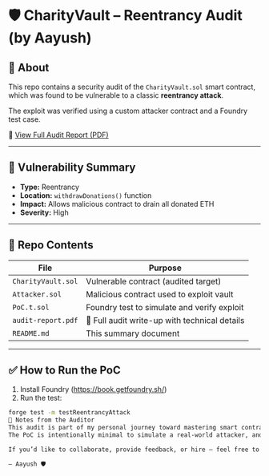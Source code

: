 # 🛡 CharityVault – Reentrancy Audit (by Aayush)

## 📄 About

This repo contains a security audit of the `CharityVault.sol` smart contract, which was found to be vulnerable to a classic **reentrancy attack**.

The exploit was verified using a custom attacker contract and a Foundry test case.

📄 [View Full Audit Report (PDF)](./%F0%9F%93%9DCharity%20Vault%20Audit%20Report.pdf)



---

## 🚨 Vulnerability Summary

- **Type:** Reentrancy
- **Location:** `withdrawDonations()` function
- **Impact:** Allows malicious contract to drain all donated ETH
- **Severity:** High

---

## 📂 Repo Contents

| File             | Purpose                                      |
|------------------|----------------------------------------------|
| `CharityVault.sol` | Vulnerable contract (audited target)        |
| `Attacker.sol`     | Malicious contract used to exploit vault    |
| `PoC.t.sol`        | Foundry test to simulate and verify exploit |
| `audit-report.pdf` | 📄 Full audit write-up with technical details |
| `README.md`        | This summary document                       |

---

## ✅ How to Run the PoC

1. Install Foundry (https://book.getfoundry.sh/)
2. Run the test:
```bash
forge test -m testReentrancyAttack
🧠 Notes from the Auditor
This audit is part of my personal journey toward mastering smart contract security auditing.
The PoC is intentionally minimal to simulate a real-world attacker, and the report outlines how the exploit works, step-by-step.

If you’d like to collaborate, provide feedback, or hire — feel free to reach out!

— Aayush 🛡️
